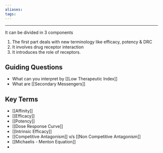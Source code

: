 ```yaml
---
aliases:
tags:
---
```

---

It can be divided in 3 components
1. The first part deals with new terminology like efficacy, potency & DRC
2. It involves drug receptor interaction
3. It introduces the role of receptors.

## Guiding Questions
- What can you interpret by [[Low Therapeutic Index]]
- What are [[Secondary Messengers]]
## Key Terms
- [[Affinity]]
- [[Efficacy]]
- [[Potency]]
- [[Dose Response Curve]]
- [[Intrinsic Efficacy]]
- [[Competitive Antagonism]] v/s [[Non Competitive Antagonism]]
- [[Michaelis - Menton Equation]]
- 
